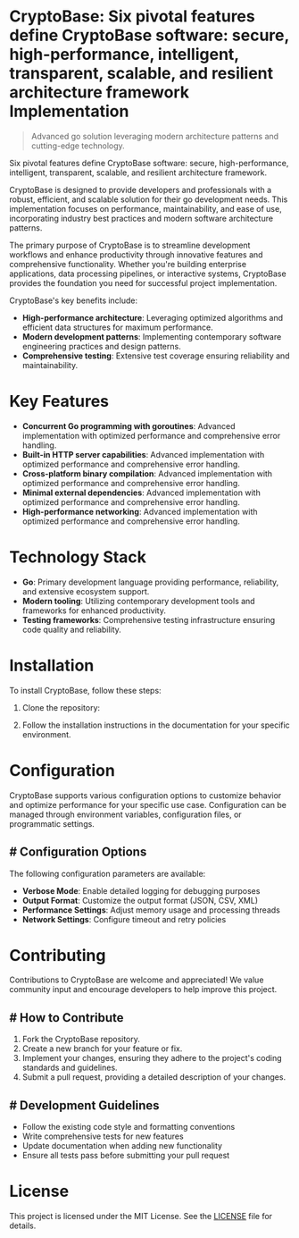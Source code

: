 <!-- fallback_CryptoBase_20251019222609_49544 -->

# CryptoBase: Six pivotal features define CryptoBase software: secure, high-performance, intelligent, transparent, scalable, and resilient architecture framework Implementation
> Advanced go solution leveraging modern architecture patterns and cutting-edge technology.

Six pivotal features define CryptoBase software: secure, high-performance, intelligent, transparent, scalable, and resilient architecture framework.

CryptoBase is designed to provide developers and professionals with a robust, efficient, and scalable solution for their go development needs. This implementation focuses on performance, maintainability, and ease of use, incorporating industry best practices and modern software architecture patterns.

The primary purpose of CryptoBase is to streamline development workflows and enhance productivity through innovative features and comprehensive functionality. Whether you're building enterprise applications, data processing pipelines, or interactive systems, CryptoBase provides the foundation you need for successful project implementation.

CryptoBase's key benefits include:

* **High-performance architecture**: Leveraging optimized algorithms and efficient data structures for maximum performance.
* **Modern development patterns**: Implementing contemporary software engineering practices and design patterns.
* **Comprehensive testing**: Extensive test coverage ensuring reliability and maintainability.

# Key Features

* **Concurrent Go programming with goroutines**: Advanced implementation with optimized performance and comprehensive error handling.
* **Built-in HTTP server capabilities**: Advanced implementation with optimized performance and comprehensive error handling.
* **Cross-platform binary compilation**: Advanced implementation with optimized performance and comprehensive error handling.
* **Minimal external dependencies**: Advanced implementation with optimized performance and comprehensive error handling.
* **High-performance networking**: Advanced implementation with optimized performance and comprehensive error handling.

# Technology Stack

* **Go**: Primary development language providing performance, reliability, and extensive ecosystem support.
* **Modern tooling**: Utilizing contemporary development tools and frameworks for enhanced productivity.
* **Testing frameworks**: Comprehensive testing infrastructure ensuring code quality and reliability.

# Installation

To install CryptoBase, follow these steps:

1. Clone the repository:


2. Follow the installation instructions in the documentation for your specific environment.

# Configuration

CryptoBase supports various configuration options to customize behavior and optimize performance for your specific use case. Configuration can be managed through environment variables, configuration files, or programmatic settings.

## # Configuration Options

The following configuration parameters are available:

* **Verbose Mode**: Enable detailed logging for debugging purposes
* **Output Format**: Customize the output format (JSON, CSV, XML)
* **Performance Settings**: Adjust memory usage and processing threads
* **Network Settings**: Configure timeout and retry policies

# Contributing

Contributions to CryptoBase are welcome and appreciated! We value community input and encourage developers to help improve this project.

## # How to Contribute

1. Fork the CryptoBase repository.
2. Create a new branch for your feature or fix.
3. Implement your changes, ensuring they adhere to the project's coding standards and guidelines.
4. Submit a pull request, providing a detailed description of your changes.

## # Development Guidelines

* Follow the existing code style and formatting conventions
* Write comprehensive tests for new features
* Update documentation when adding new functionality
* Ensure all tests pass before submitting your pull request

# License

This project is licensed under the MIT License. See the [LICENSE](https://github.com/xxxPOUPOUxxx/CryptoBase/blob/main/LICENSE) file for details.
